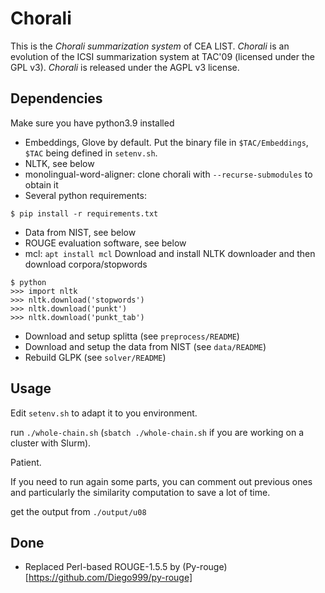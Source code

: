 # Chorali

This is the _Chorali summarization system_ of CEA LIST. _Chorali_ is an
evolution of the ICSI summarization system at TAC'09 (licensed under
the GPL v3). _Chorali_ is released under the AGPL v3 license.

## Dependencies

Make sure you have python3.9 installed

- Embeddings, Glove by default. Put the binary file in `$TAC/Embeddings`,
  `$TAC` being defined in `setenv.sh`.
- NLTK, see below
- monolingual-word-aligner: clone chorali with `--recurse-submodules` to obtain it
- Several python requirements:
```
$ pip install -r requirements.txt
```
- Data from NIST, see below
- ROUGE evaluation software, see below
- mcl: `apt install mcl`
Download and install NLTK downloader and then download corpora/stopwords
```
$ python
>>> import nltk
>>> nltk.download('stopwords')
>>> nltk.download('punkt')
>>> nltk.download('punkt_tab')
```

- Download and setup splitta (see `preprocess/README`)
- Download and setup the data from NIST (see `data/README`)
- Rebuild GLPK (see `solver/README`)


## Usage
Edit `setenv.sh` to adapt it to you environment.

run `./whole-chain.sh` (`sbatch ./whole-chain.sh` if you are working on a cluster with Slurm).

Patient.

If you need to run again some parts, you can comment out previous ones and particularly the similarity computation to save a lot of time.

get the output from `./output/u08`

## Done

* Replaced Perl-based ROUGE-1.5.5 by (Py-rouge)[https://github.com/Diego999/py-rouge]
